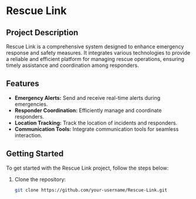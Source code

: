 # Rescue Link

## Project Description

Rescue Link is a comprehensive system designed to enhance emergency response and safety measures. It integrates various technologies to provide a reliable and efficient platform for managing rescue operations, ensuring timely assistance and coordination among responders.

## Features

- **Emergency Alerts:** Send and receive real-time alerts during emergencies.
- **Responder Coordination:** Efficiently manage and coordinate responders.
- **Location Tracking:** Track the location of incidents and responders.
- **Communication Tools:** Integrate communication tools for seamless interaction.

## Getting Started

To get started with the Rescue Link project, follow the steps below:

1. Clone the repository:
   ```bash
   git clone https://github.com/your-username/Rescue-Link.git
